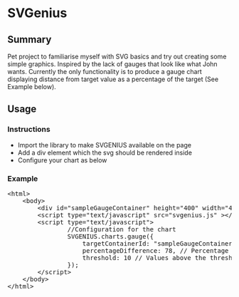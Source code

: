 # SVGenius

## Summary
Pet project to familiarise myself with SVG basics and try out creating some simple graphics. Inspired by the lack of gauges that look like what John wants. 
Currently the only functionality is to produce a gauge chart displaying distance from target value as a percentage of the target (See Example below).

## Usage
### Instructions
* Import the library to make SVGENIUS available on the page
* Add a div element which the svg should be rendered inside
* Configure your chart as below

### Example

<pre>
&lt;html&gt;
	&lt;body&gt;
		&lt;div id="sampleGaugeContainer" height="400" width="400" /&gt;
		&lt;script type="text/javascript" src="svgenius.js" &gt;&lt;/script&gt;
		&lt;script type="text/javascript"&gt;
				//Configuration for the chart
		        SVGENIUS.charts.gauge({
		            targetContainerId: "sampleGaugeContainer", // id of containing div
		            percentageDifference: 78, // Percentage above or below target
		            threshold: 10 // Values above the threshold will cause the gauge to be rendered in red
		        });
		&lt;/script&gt;
	&lt;/body&gt;
&lt;/html&gt;
</pre>
